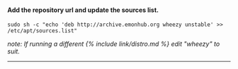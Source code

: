 #### Add the repository url and update the sources list.

    sudo sh -c "echo 'deb http://archive.emonhub.org wheezy unstable' >> /etc/apt/sources.list"
    
*note: If running a different {% include link/distro.md %} edit "wheezy" to suit.*

---------------------------------------------------------------
